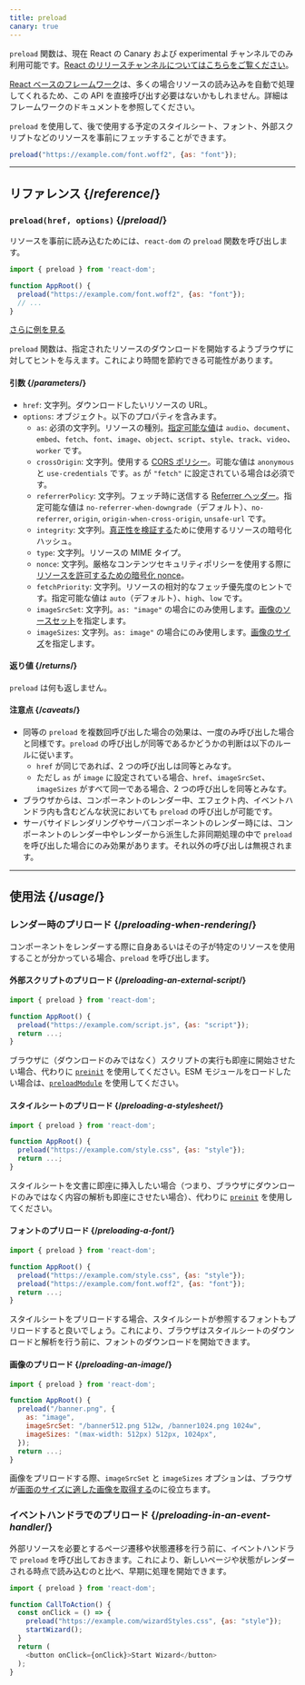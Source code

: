```yaml
---
title: preload
canary: true
---
```


<Canary>

`preload` 関数は、現在 React の Canary および experimental チャンネルでのみ利用可能です。[React のリリースチャンネルについてはこちらをご覧ください](/community/versioning-policy#all-release-channels)。

</Canary>

<Note>

[React ベースのフレームワーク](/learn/start-a-new-react-project)は、多くの場合リソースの読み込みを自動で処理してくれるため、この API を直接呼び出す必要はないかもしれません。詳細はフレームワークのドキュメントを参照してください。

</Note>

<Intro>

`preload` を使用して、後で使用する予定のスタイルシート、フォント、外部スクリプトなどのリソースを事前にフェッチすることができます。

```js
preload("https://example.com/font.woff2", {as: "font"});
```

</Intro>

<InlineToc />

---

## リファレンス {/*reference*/}

### `preload(href, options)` {/*preload*/}

リソースを事前に読み込むためには、`react-dom` の `preload` 関数を呼び出します。

```js
import { preload } from 'react-dom';

function AppRoot() {
  preload("https://example.com/font.woff2", {as: "font"});
  // ...
}

```

[さらに例を見る](#usage)

`preload` 関数は、指定されたリソースのダウンロードを開始するようブラウザに対してヒントを与えます。これにより時間を節約できる可能性があります。

#### 引数 {/*parameters*/}

* `href`: 文字列。ダウンロードしたいリソースの URL。
* `options`: オブジェクト。以下のプロパティを含みます。
  *  `as`: 必須の文字列。リソースの種別。[指定可能な値](https://developer.mozilla.org/en-US/docs/Web/HTML/Element/link#as)は `audio`、`document`、`embed`、`fetch`、`font`、`image`、`object`、`script`、`style`、`track`、`video`、`worker` です。
  *  `crossOrigin`: 文字列。使用する [CORS ポリシー](https://developer.mozilla.org/en-US/docs/Web/HTML/Attributes/crossorigin)。可能な値は `anonymous` と `use-credentials` です。`as` が `"fetch"` に設定されている場合は必須です。
  *  `referrerPolicy`: 文字列。フェッチ時に送信する [Referrer ヘッダー](https://developer.mozilla.org/en-US/docs/Web/HTML/Element/link#referrerpolicy)。指定可能な値は `no-referrer-when-downgrade`（デフォルト）、`no-referrer`, `origin`, `origin-when-cross-origin`, `unsafe-url` です。
  *  `integrity`: 文字列。[真正性を検証する](https://developer.mozilla.org/en-US/docs/Web/Security/Subresource_Integrity)ために使用するリソースの暗号化ハッシュ。
  *  `type`: 文字列。リソースの MIME タイプ。
  *  `nonce`: 文字列。厳格なコンテンツセキュリティポリシーを使用する際に[リソースを許可するための暗号化 nonce](https://developer.mozilla.org/en-US/docs/Web/HTML/Global_attributes/nonce)。
  *  `fetchPriority`: 文字列。リソースの相対的なフェッチ優先度のヒントです。指定可能な値は `auto`（デフォルト）、`high`、`low` です。
  *  `imageSrcSet`: 文字列。`as: "image"` の場合にのみ使用します。[画像のソースセット](https://developer.mozilla.org/en-US/docs/Learn/HTML/Multimedia_and_embedding/Responsive_images)を指定します。
  *  `imageSizes`: 文字列。`as: image"` の場合にのみ使用します。[画像のサイズ](https://developer.mozilla.org/en-US/docs/Learn/HTML/Multimedia_and_embedding/Responsive_images)を指定します。

#### 返り値 {/*returns*/}

`preload` は何も返しません。

#### 注意点 {/*caveats*/}

* 同等の `preload` を複数回呼び出した場合の効果は、一度のみ呼び出した場合と同様です。`preload` の呼び出しが同等であるかどうかの判断は以下のルールに従います。
  * `href` が同じであれば、2 つの呼び出しは同等とみなす。
  * ただし `as` が `image` に設定されている場合、`href`、`imageSrcSet`、`imageSizes` がすべて同一である場合、2 つの呼び出しを同等とみなす。
* ブラウザからは、コンポーネントのレンダー中、エフェクト内、イベントハンドラ内も含むどんな状況においても `preload` の呼び出しが可能です。
* サーバサイドレンダリングやサーバコンポーネントのレンダー時には、コンポーネントのレンダー中やレンダーから派生した非同期処理の中で `preload` を呼び出した場合にのみ効果があります。それ以外の呼び出しは無視されます。

---

## 使用法 {/*usage*/}

### レンダー時のプリロード {/*preloading-when-rendering*/}

コンポーネントをレンダーする際に自身あるいはその子が特定のリソースを使用することが分かっている場合、`preload` を呼び出します。

<Recipes titleText="プリロードの例">

#### 外部スクリプトのプリロード {/*preloading-an-external-script*/}

```js
import { preload } from 'react-dom';

function AppRoot() {
  preload("https://example.com/script.js", {as: "script"});
  return ...;
}
```

ブラウザに（ダウンロードのみではなく）スクリプトの実行も即座に開始させたい場合、代わりに [`preinit`](/reference/react-dom/preinit) を使用してください。ESM モジュールをロードしたい場合は、[`preloadModule`](/reference/react-dom/preloadModule) を使用してください。

<Solution />

#### スタイルシートのプリロード {/*preloading-a-stylesheet*/}

```js
import { preload } from 'react-dom';

function AppRoot() {
  preload("https://example.com/style.css", {as: "style"});
  return ...;
}
```

スタイルシートを文書に即座に挿入したい場合（つまり、ブラウザにダウンロードのみではなく内容の解析も即座にさせたい場合）、代わりに [`preinit`](/reference/react-dom/preinit) を使用してください。

<Solution />

#### フォントのプリロード {/*preloading-a-font*/}

```js
import { preload } from 'react-dom';

function AppRoot() {
  preload("https://example.com/style.css", {as: "style"});
  preload("https://example.com/font.woff2", {as: "font"});
  return ...;
}
```

スタイルシートをプリロードする場合、スタイルシートが参照するフォントもプリロードすると良いでしょう。これにより、ブラウザはスタイルシートのダウンロードと解析を行う前に、フォントのダウンロードを開始できます。

<Solution />

#### 画像のプリロード {/*preloading-an-image*/}

```js
import { preload } from 'react-dom';

function AppRoot() {
  preload("/banner.png", {
    as: "image",
    imageSrcSet: "/banner512.png 512w, /banner1024.png 1024w",
    imageSizes: "(max-width: 512px) 512px, 1024px",
  });
  return ...;
}
```

画像をプリロードする際、`imageSrcSet` と `imageSizes` オプションは、ブラウザが[画面のサイズに適した画像を取得する](https://developer.mozilla.org/en-US/docs/Learn/HTML/Multimedia_and_embedding/Responsive_images)のに役立ちます。

<Solution />

</Recipes>

### イベントハンドラでのプリロード {/*preloading-in-an-event-handler*/}

外部リソースを必要とするページ遷移や状態遷移を行う前に、イベントハンドラで `preload` を呼び出しておきます。これにより、新しいページや状態がレンダーされる時点で読み込むのと比べ、早期に処理を開始できます。

```js
import { preload } from 'react-dom';

function CallToAction() {
  const onClick = () => {
    preload("https://example.com/wizardStyles.css", {as: "style"});
    startWizard();
  }
  return (
    <button onClick={onClick}>Start Wizard</button>
  );
}
```

